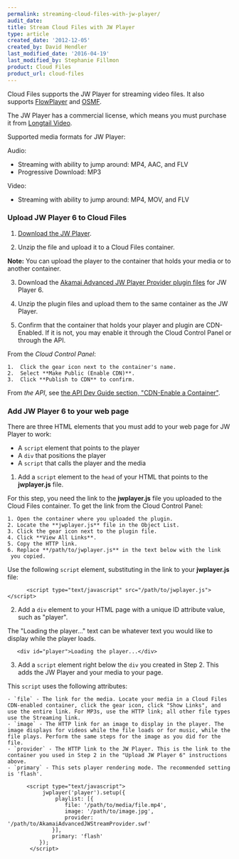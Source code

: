 ```yaml
---
permalink: streaming-cloud-files-with-jw-player/
audit_date:
title: Stream Cloud Files with JW Player
type: article
created_date: '2012-12-05'
created_by: David Hendler
last_modified_date: '2016-04-19'
last_modified_by: Stephanie Fillmon
product: Cloud Files
product_url: cloud-files
---
```


Cloud Files supports the JW Player for streaming video files. It also supports
[FlowPlayer](/support/how-to/cloud-files-streaming-with-flowplayer-plugins)
and [OSMF](/support/how-to/cloud-files-streaming-with-osmf-plugins).

The JW Player has a commercial license, which means you must purchase it
from [Longtail Video](https://www.longtailvideo.com/order).

Supported media formats for JW Player:

Audio:

- Streaming with ability to jump around: MP4, AAC, and FLV
- Progressive Download: MP3

Video:

- Streaming with ability to jump around: MP4, MOV, and FLV

### Upload JW Player 6 to Cloud Files

1. [Download the JW Player](https://www.longtailvideo.com/jw-player/).

2. Unzip the file and upload it to a Cloud Files container.

  **Note:** You can upload the player to the container that holds your media or to another container.

3. Download the [Akamai Advanced JW Player Provider plugin files](https://mediapm.edgesuite.net/jw/) for JW Player 6.

4. Unzip the plugin files and upload them to the same container as the
JW Player.

5. Confirm that the container that holds your player and plugin are
CDN-Enabled. If it is not, you may enable it through the Cloud Control
Panel or through the API.

  From the *Cloud Control Panel*:

    1.  Click the gear icon next to the container's name.
    2.  Select **Make Public (Enable CDN)**.
    3.  Click **Publish to CDN** to confirm.

  From *the API*, see [the API Dev Guide section, "CDN-Enable a Container"](https://developer.rackspace.com/docs/cloud-files/v1/developer-guide/#cdn-enabling-the-container-and-setting-a-ttl).

### Add JW Player 6 to your web page

There are three HTML elements that you must add to your web page for JW Player to work:
  - A `script` element that points to the player
  - A `div` that positions the player
  - A `script` that calls the player and the media

1. Add a `script` element to the `head` of your HTML that points to the **jwplayer.js** file.

  For this step, you need the link to the **jwplayer.js** file you uploaded to the Cloud Files container. To get the link from the Cloud Control Panel:

    1. Open the container where you uploaded the plugin.
    2. Locate the **jwplayer.js** file in the Object List.
    3. Click the gear icon next to the plugin file.
    4. Click **View All Links**.
    5. Copy the HTTP link.
    6. Replace **/path/to/jwplayer.js** in the text below with the link
     you copied.

  Use the following `script` element, substituting in the link to your **jwplayer.js** file:

          <script type="text/javascript" src="/path/to/jwplayer.js"></script>

2. Add a `div` element to your HTML page with a unique ID attribute value,
such as "player".

  The "Loading the player..." text can be whatever text you would like to display while the player loads.

       <div id="player">Loading the player...</div>

3. Add a `script` element right below the `div` you created in Step 2. This
adds the JW Player and your media to your page.

  This `script` uses the following attributes:

    - `file` - The link for the media. Locate your media in a Cloud Files CDN-enabled container, click the gear icon, click "Show Links", and use the entire link. For MP3s, use the HTTP link; all other file types use the Streaming link.
    - `image` - The HTTP link for an image to display in the player. The image displays for videos while the file loads or for music, while the file plays. Perform the same steps for the image as you did for the file.
    - `provider` - The HTTP link to the JW Player. This is the link to the container you used in Step 2 in the "Upload JW Player 6" instructions above.
    - `primary` - This sets player rendering mode. The recommended setting is 'flash'.

          <script type="text/javascript">
               jwplayer('player').setup({
                   playlist: [{
                      file: '/path/to/media/file.mp4',
                      image: '/path/to/image.jpg',
                      provider: '/path/to/AkamaiAdvancedJWStreamProvider.swf'
                  }],
                  primary: 'flash'
              });
           </script>
